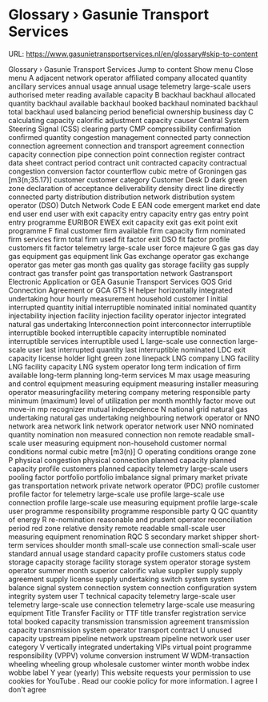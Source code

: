 # Glossary › Gasunie Transport Services

URL: https://www.gasunietransportservices.nl/en/glossary#skip-to-content

Glossary › Gasunie Transport Services
Jump to content
Show menu
Close menu
A
adjacent network operator
affiliated company
allocated quantity
ancillary services
annual usage
annual usage telemetry large-scale users
authorised meter reading
available capacity
B
backhaul
backhaul allocated quantity
backhaul available
backhaul booked
backhaul nominated
backhaul total
backhaul used
balancing period
beneficial ownership
business day
C
calculating capacity
calorific adjustment
capacity
causer
Central System Steering Signal (CSS)
clearing party
CMP
compressibility
confirmation
confirmed quantity
congestion management
connected party
connection
connection agreement
connection and transport agreement
connection capacity
connection pipe
connection point
connection register
contract data sheet
contract period
contract unit
contracted capacity
contractual congestion
conversion factor
counterflow
cubic metre of Groningen gas [m3(n;35.17)]
customer
customer category
Customer Desk
D
dark green zone
declaration of acceptance
deliverability
density
direct line
directly connected party
distribution
distribution network
distribution system operator (DSO)
Dutch Network Code
E
EAN code
emergent market
end date
end user
end user with exit capacity
entry capacity
entry gas
entry point
entry programme
EURIBOR
EWEX
exit capacity
exit gas
exit point
exit programme
F
final customer
firm available
firm capacity
firm nominated
firm services
firm total
firm used
fit factor exit DSO
fit factor profile customers
fit factor telemetry large-scale user
force majeure
G
gas
gas day
gas equipment
gas equipment link
Gas exchange operator
gas exchange operator
gas meter
gas month
gas quality
gas storage facility
gas supply contract
gas transfer point
gas transportation network
Gastransport Electronic Application or GEA
Gasunie Transport Services
GOS
Grid Connection Agreement or GCA
GTS
H
helper
horizontally integrated undertaking
hour
hourly measurement
household customer
I
initial interrupted quantity
initial interruptible nominated
initial nominated quantity
injectability
injection facility
injection facility operator
injector
integrated natural gas undertaking
Interconnection point
interconnector
interruptible
interruptible booked
interruptible capacity
interruptible nominated
interruptible services
interruptible used
L
large-scale use connection
large-scale user
last interrupted quantity
last interruptible nominated
LDC exit capacity
license holder
light green zone
linepack
LNG company
LNG facility
LNG facility capacity
LNG system operator
long term indication of firm available
long-term planning
long-term services
M
max usage
measuring and control equipment
measuring equipment
measuring installer
measuring operator
measuringfacility
metering company
metering responsible party
minimum (maximum) level of utilization per month
monthly factor
move out
move-in
mp recognizer
mutual independence
N
national grid
natural gas undertaking
natural gas undertaking
neighbouring network operator or NNO
network area
network link
network operator
network user
NNO
nominated quantity
nomination
non measured connection
non remote readable small-scale user measuring equipment
non-household customer
normal conditions
normal cubic metre [m3(n)]
O
operating conditions
orange zone
P
physical congestion
physical connection
planned capacity
planned capacity profile customers
planned capacity telemetry large-scale users
pooling factor
portfolio
portfolio imbalance signal
primary market
private gas transportation network
private network operator (PDC)
profile customer
profile factor for telemetry large-scale use
profile large-scale use connection
profile large-scale use measuring equipment
profile large-scale user
programme responsibility
programme responsible party
Q
QC
quantity of energy
R
re-nomination
reasonable and prudent operator
reconciliation period
red zone
relative density
remote readable small-scale user measuring equipment
renomination
RQC
S
secondary market
shipper
short-term services
shoulder month
small-scale use connection
small-scale user
standard annual usage
standard capacity profile customers
status code
storage capacity
storage facility
storage system operator
storage system operator
summer month
superior calorific value
supplier
supply
supply agreement
supply license
supply undertaking
switch
system
system balance signal
system connection
system connection configuration
system integrity
system user
T
technical capacity
telemetry large-scale  user
telemetry large-scale use connection
telemetry large-scale use measuring equipment
Title Transfer Facility or TTF
title transfer registration service
total booked capacity
transmission
transmission agreement
transmission capacity
transmission system operator
transport contract
U
unused capacity
upstream pipeline network
upstream pipeline network
user
user category
V
vertically integrated undertaking
VIPs
virtual point programme responsibility (VPPV)
volume conversion instrument
W
WDM-transaction
wheeling
wheeling group
wholesale customer
winter month
wobbe index
wobbe label
Y
year (yearly)
This website requests your permission to use cookies for
YouTube
. Read our
cookie policy
for more information.
I agree
I don't agree
